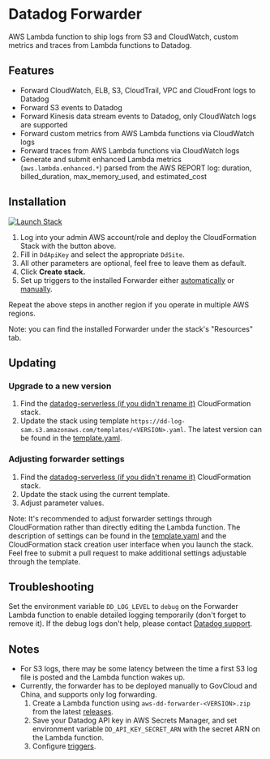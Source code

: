 # Datadog Forwarder

AWS Lambda function to ship logs from S3 and CloudWatch, custom metrics and traces from Lambda functions to Datadog.

## Features

- Forward CloudWatch, ELB, S3, CloudTrail, VPC and CloudFront logs to Datadog
- Forward S3 events to Datadog
- Forward Kinesis data stream events to Datadog, only CloudWatch logs are supported
- Forward custom metrics from AWS Lambda functions via CloudWatch logs
- Forward traces from AWS Lambda functions via CloudWatch logs
- Generate and submit enhanced Lambda metrics (`aws.lambda.enhanced.*`) parsed from the AWS REPORT log: duration, billed_duration, max_memory_used, and estimated_cost

## Installation

[![Launch Stack](https://s3.amazonaws.com/cloudformation-examples/cloudformation-launch-stack.png)](https://console.aws.amazon.com/cloudformation/home#/stacks/new?stackName=datadog-serverless&templateURL=https://dd-log-sam.s3.amazonaws.com/templates/3.0.0.yaml)

1. Log into your admin AWS account/role and deploy the CloudFormation Stack with the button above.
1. Fill in `DdApiKey` and select the appropriate `DdSite`.
1. All other parameters are optional, feel free to leave them as default.
1. Click **Create stack.**
1. Set up triggers to the installed Forwarder either [automatically](https://docs.datadoghq.com/integrations/amazon_web_services/?tab=allpermissions#automatically-setup-triggers) or [manually](https://docs.datadoghq.com/integrations/amazon_web_services/?tab=allpermissions#manually-setup-triggers).

Repeat the above steps in another region if you operate in multiple AWS regions. 

Note: you can find the installed Forwarder under the stack's "Resources" tab.

## Updating

### Upgrade to a new version

1. Find the [datadog-serverless (if you didn't rename it)](https://console.aws.amazon.com/cloudformation/home#/stacks?filteringText=datadog) CloudFormation stack.
1. Update the stack using template `https://dd-log-sam.s3.amazonaws.com/templates/<VERSION>.yaml`. The latest version can be found in the [template.yaml](template.yaml).

### Adjusting forwarder settings

1. Find the [datadog-serverless (if you didn't rename it)](https://console.aws.amazon.com/cloudformation/home#/stacks?filteringText=datadog) CloudFormation stack.
1. Update the stack using the current template.
1. Adjust parameter values.

Note: It's recommended to adjust forwarder settings through CloudFormation rather than directly editing the Lambda function. The description of settings can be found in the [template.yaml](template.yaml) and the CloudFormation stack creation user interface when you launch the stack. Feel free to submit a pull request to make additional settings adjustable through the template.

## Troubleshooting

Set the environment variable `DD_LOG_LEVEL` to `debug` on the Forwarder Lambda function to enable detailed logging temporarily (don't forget to remove it). If the debug logs don't help, please contact [Datadog support](https://www.datadoghq.com/support/).

## Notes

* For S3 logs, there may be some latency between the time a first S3 log file is posted and the Lambda function wakes up.
* Currently, the forwarder has to be deployed manually to GovCloud and China, and supports only log forwarding.
  1. Create a Lambda function using `aws-dd-forwarder-<VERSION>.zip` from the latest [releases](https://github.com/DataDog/datadog-serverless-functions/releases).
  1. Save your Datadog API key in AWS Secrets Manager, and set environment variable `DD_API_KEY_SECRET_ARN` with the secret ARN on the Lambda function.
  1. Configure [triggers](https://docs.datadoghq.com/integrations/amazon_web_services/?tab=allpermissions#send-aws-service-logs-to-datadog).
